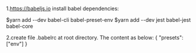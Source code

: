 1.https://babeljs.io
install babel dependencies:

$yarn add --dev babel-cli babel-preset-env
$yarn add --dev jest babel-jest babel-core

2.create file .babelrc at root directory. The content as below:
{
  "presets": ["env"]
}
